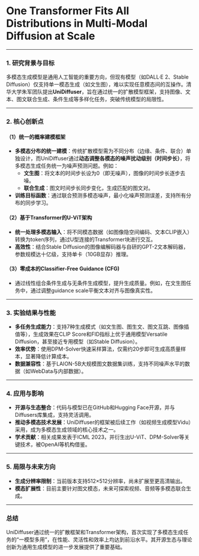 # One Transformer Fits All Distributions in Multi-Modal Diffusion at Scale

---

### 1. **研究背景与目标**
多模态生成模型是通用人工智能的重要方向，但现有模型（如DALL·E 2、Stable Diffusion）仅支持单一模态生成（如文生图），难以实现任意模态间的互操作。清华大学朱军团队提出**UniDiffuser**，旨在通过统一的扩散模型框架，支持图像、文本、图文联合生成、条件生成等多样化任务，突破传统模型的局限性。

---

### 2. **核心创新点**
#### （1）**统一的概率建模框架**
- **多模态分布的统一建模**：传统扩散模型需为不同分布（边缘、条件、联合）单独设计，而UniDiffuser通过**动态调整各模态的噪声扰动级别（时间步长）**，将多模态生成任务统一为噪声预测问题。例如：
  - **文生图**：将文本的时间步长设为0（即无噪声），图像的时间步长逐步去噪。
  - **联合生成**：图文时间步长同步变化，生成匹配的图文对。
- **训练目标函数**：通过联合预测多模态噪声，最小化噪声预测误差，支持所有分布的同步学习。

#### （2）**基于Transformer的U-ViT架构** 
- **统一处理多模态输入**：将不同模态数据（如图像隐空间编码、文本CLIP嵌入）转换为token序列，通过U型连接的Transformer块进行交互。
- **高效性**：结合Stable Diffusion的图像编解码器与自研的GPT-2文本解码器，参数规模达十亿级，支持单卡（10GB显存）推理。

#### （3）**零成本的Classifier-Free Guidance (CFG)**
- 通过线性组合条件生成与无条件生成模型，提升生成质量。例如，在文生图任务中，通过调整guidance scale平衡文本对齐与图像真实性。

---

### 3. **实验结果与性能**
- **多任务生成能力**：支持7种生成模式（如文生图、图生文、图文互跳、图像插值等），生成效果在CLIP Score和FID指标上优于通用模型Versatile Diffusion，甚至接近专用模型（如Stable Diffusion）。
- **效率优势**：使用DPM-Solver快速采样算法，仅需约20步即可生成高质量样本，显著降低计算成本。
- **数据兼容性**：基于LAION-5B大规模图文数据集训练，支持不同噪声水平的数据（如WebData与内部数据）。

---

### 4. **应用与影响**
- **开源与生态整合**：代码与模型已在GitHub和Hugging Face开源，并与Diffusers库集成，支持灵活调用。
- **推动多模态技术发展**：UniDiffuser的框架被后续工作（如视频生成模型Vidu）采用，成为多模态生成领域的核心技术之一。
- **学术贡献**：相关成果发表于ICML 2023，并衍生出U-ViT、DPM-Solver等关键技术，被OpenAI等机构借鉴。

---

### 5. **局限与未来方向**
- **生成分辨率限制**：当前版本支持512×512分辨率，尚未扩展至更高清输出。
- **模态扩展性**：目前主要针对图文模态，未来可探索视频、音频等多模态联合生成。

---

### 总结
UniDiffuser通过统一的扩散框架和Transformer架构，首次实现了多模态生成任务的“一模型多用”，在性能、灵活性和效率上均达到前沿水平。其开源生态与理论创新为通用生成模型的进一步发展提供了重要基础。